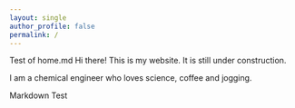 ```yaml
---
layout: single
author_profile: false
permalink: /
---
```


Test of home.md
Hi there! This is my website. It is still under construction.<br>

I am a chemical engineer who loves science, coffee and jogging.

Markdown Test
